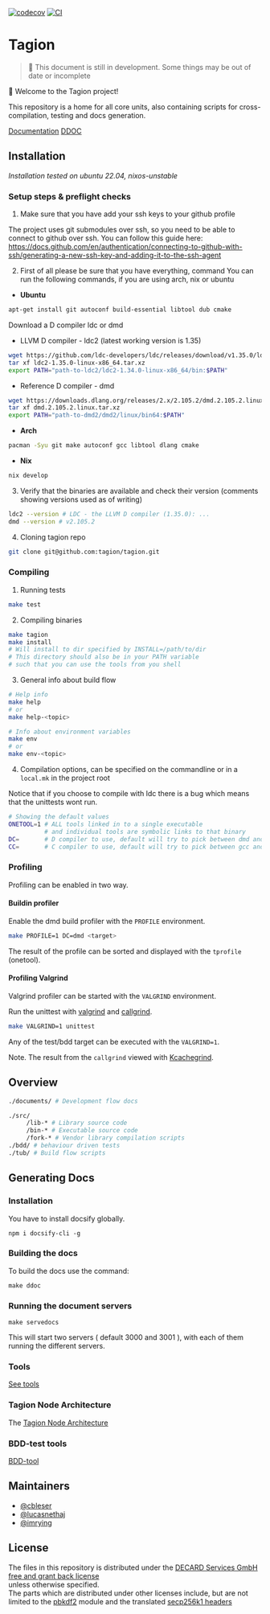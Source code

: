 [![codecov](https://codecov.io/gh/tagion/tagion/branch/current/graph/badge.svg?token=TM12EX8GSB)](https://codecov.io/gh/tagion/tagion)
[![CI](https://github.com/tagion/tagion/actions/workflows/main.yml/badge.svg?branch=current)](https://github.com/tagion/tagion/actions/workflows/main.yml)

# Tagion

> 🚧 This document is still in development. Some things may be out of date or incomplete

👋 Welcome to the Tagion project! 

This repository is a home for all core units, also containing scripts for cross-compilation, testing and docs generation.

[Documentation](https://docs.tagion.org)
[DDOC](https://ddoc.tagion.org)

## Installation
*Installation tested on ubuntu 22.04, nixos-unstable*

### Setup steps & preflight checks

1. Make sure that you have add your ssh keys to your github profile

The project uses git submodules over ssh, so you need to be able to connect to github over ssh.
You can follow this guide here:  
https://docs.github.com/en/authentication/connecting-to-github-with-ssh/generating-a-new-ssh-key-and-adding-it-to-the-ssh-agent

2. First of all please be sure that you have everything, command
You can run the following commands, if you are using arch, nix or ubuntu
    
- **Ubuntu**

```bash
apt-get install git autoconf build-essential libtool dub cmake
```
Download a D compiler ldc or dmd

- LLVM D compiler - ldc2 (latest working version is 1.35)
```bash
wget https://github.com/ldc-developers/ldc/releases/download/v1.35.0/ldc2-1.35.0-linux-x86_64.tar.xz
tar xf ldc2-1.35.0-linux-x86_64.tar.xz
export PATH="path-to-ldc2/ldc2-1.34.0-linux-x86_64/bin:$PATH"
```
        
- Reference D compiler - dmd
```bash
wget https://downloads.dlang.org/releases/2.x/2.105.2/dmd.2.105.2.linux.tar.xz
tar xf dmd.2.105.2.linux.tar.xz
export PATH="path-to-dmd2/dmd2/linux/bin64:$PATH"
```

- **Arch**

```bash
pacman -Syu git make autoconf gcc libtool dlang cmake
```

- **Nix**

```bash
nix develop
```

3. Verify that the binaries are available and check their version (comments showing versions used as of writing)
    
```bash
ldc2 --version # LDC - the LLVM D compiler (1.35.0): ...
dmd --version # v2.105.2
```

4. Cloning tagion repo

```bash
git clone git@github.com:tagion/tagion.git
```

### Compiling

1. Running tests

```bash
make test
```

2. Compiling binaries

```bash
make tagion
make install
# Will install to dir specified by INSTALL=/path/to/dir
# This directory should also be in your PATH variable
# such that you can use the tools from you shell
```

3. General info about build flow

```bash
# Help info
make help
# or
make help-<topic>

# Info about environment variables
make env
# or
make env-<topic>
```

4. Compilation options, can be specified on the commandline or in a `local.mk` in the project root

Notice that if you choose to compile with ldc there is a bug which means that the unittests wont run.

```bash
# Showing the default values
ONETOOL=1 # ALL tools linked in to a single executable
          # and individual tools are symbolic links to that binary
DC=       # D compiler to use, default will try to pick between dmd and ldc2
CC=       # C compiler to use, default will try to pick between gcc and clang
```

### Profiling 

Profiling can be enabled in two way.

#### Buildin profiler
Enable the dmd build profiler with the `PROFILE` environment.
```bash
make PROFILE=1 DC=dmd <target>
```
The result of the profile can be sorted and displayed with the `tprofile` (onetool).


#### Profiling Valgrind
Valgrind profiler can be started with the `VALGRIND` environment.

Run the unittest with [valgrind](https://valgrind.org) and [callgrind](https://valgrind.org/docs/manual/cl-manual.html).
```bash
make VALGRIND=1 unittest
```
Any of the test/bdd target can be executed with the `VALGRIND=1`.

Note. The result from the `callgrind` viewed with [Kcachegrind](https://kcachegrind.github.io/html/Home.html).


## Overview

```bash
./documents/ # Development flow docs

./src/
     /lib-* # Library source code
     /bin-* # Executable source code
     /fork-* # Vendor library compilation scripts
./bdd/ # behaviour driven tests
./tub/ # Build flow scripts
```

## Generating Docs
### Installation
You have to install docsify globally.
```
npm i docsify-cli -g
```
### Building the docs
To build the docs use the command:

```
make ddoc
```

### Running the document servers

```
make servedocs
```

This will start two servers ( default 3000 and 3001 ), with each of them running the different servers.
### Tools 
[See tools](src/bin-tools/tagion/tools/README.md)

### Tagion Node Architecture
The [Tagion Node Architecture](https://docs.tagion.org)

### BDD-test tools
[BDD-tool](src/bin-collider/tagion/tools/README.md)


## Maintainers

- [@cbleser](https://github.com/cbleser)
- [@lucasnethaj](https://github.com/lucasnethaj)
- [@imrying](https://github.com/imrying)

## License
The files in this repository is distributed under the [DECARD Services GmbH free and grant back license](LICENSE.md)  
unless otherwise specified.  
The parts which are distributed under other licenses include, but are not limited to the 
[pbkdf2](src/lib-crypto/tagion/crypto/pbkdf2.d) module and the translated [secp256k1 headers](src/lib-crypto/tagion/crypto/secp256k1/c/README.md)  
